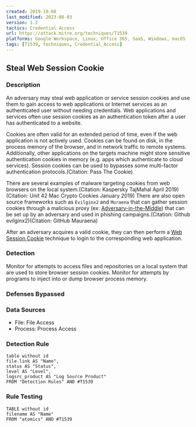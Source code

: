 ```yaml
---
created: 2019-10-08
last_modified: 2023-08-03
version: 1.2
tactics: Credential Access
url: https://attack.mitre.org/techniques/T1539
platforms: Google Workspace, Linux, Office 365, SaaS, Windows, macOS
tags: [T1539, techniques, Credential_Access]
---
```


## Steal Web Session Cookie

### Description

An adversary may steal web application or service session cookies and use them to gain access to web applications or Internet services as an authenticated user without needing credentials. Web applications and services often use session cookies as an authentication token after a user has authenticated to a website.

Cookies are often valid for an extended period of time, even if the web application is not actively used. Cookies can be found on disk, in the process memory of the browser, and in network traffic to remote systems. Additionally, other applications on the targets machine might store sensitive authentication cookies in memory (e.g. apps which authenticate to cloud services). Session cookies can be used to bypasses some multi-factor authentication protocols.(Citation: Pass The Cookie)

There are several examples of malware targeting cookies from web browsers on the local system.(Citation: Kaspersky TajMahal April 2019)(Citation: Unit 42 Mac Crypto Cookies January 2019) There are also open source frameworks such as `Evilginx2` and `Muraena` that can gather session cookies through a malicious proxy (ex: [Adversary-in-the-Middle](https://attack.mitre.org/techniques/T1557)) that can be set up by an adversary and used in phishing campaigns.(Citation: Github evilginx2)(Citation: GitHub Mauraena)

After an adversary acquires a valid cookie, they can then perform a [Web Session Cookie](https://attack.mitre.org/techniques/T1550/004) technique to login to the corresponding web application.

### Detection

Monitor for attempts to access files and repositories on a local system that are used to store browser session cookies. Monitor for attempts by programs to inject into or dump browser process memory.

### Defenses Bypassed



### Data Sources

  - File: File Access
  -  Process: Process Access
### Detection Rule

```dataview
table without id
file.link AS "Name",
status AS "Status",
level AS "Level",
logsrc_product AS "Log Source Product"
FROM "Detection Rules" AND #T1539
```

### Rule Testing

```dataview
TABLE without id
filename AS "Name"
FROM "atomics" AND #T1539
```
